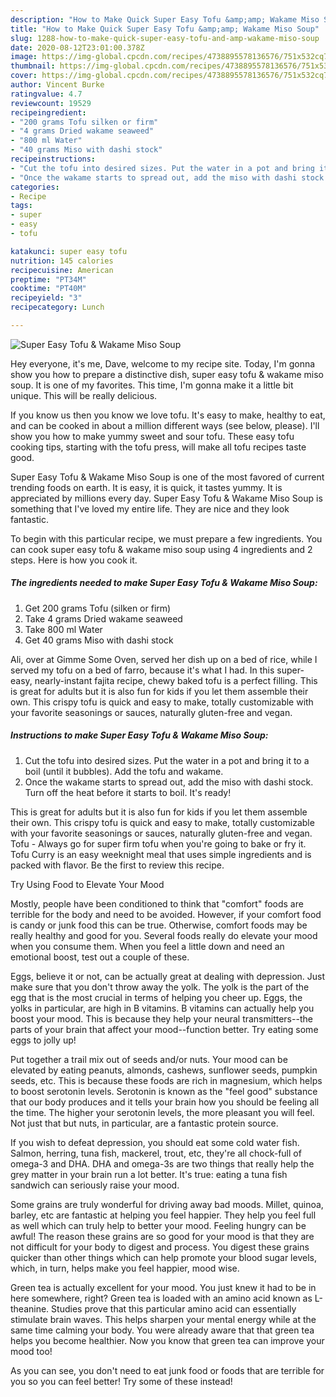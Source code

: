 ```yaml
---
description: "How to Make Quick Super Easy Tofu &amp;amp; Wakame Miso Soup"
title: "How to Make Quick Super Easy Tofu &amp;amp; Wakame Miso Soup"
slug: 1288-how-to-make-quick-super-easy-tofu-and-amp-wakame-miso-soup
date: 2020-08-12T23:01:00.378Z
image: https://img-global.cpcdn.com/recipes/4738895578136576/751x532cq70/super-easy-tofu-wakame-miso-soup-recipe-main-photo.jpg
thumbnail: https://img-global.cpcdn.com/recipes/4738895578136576/751x532cq70/super-easy-tofu-wakame-miso-soup-recipe-main-photo.jpg
cover: https://img-global.cpcdn.com/recipes/4738895578136576/751x532cq70/super-easy-tofu-wakame-miso-soup-recipe-main-photo.jpg
author: Vincent Burke
ratingvalue: 4.7
reviewcount: 19529
recipeingredient:
- "200 grams Tofu silken or firm"
- "4 grams Dried wakame seaweed"
- "800 ml Water"
- "40 grams Miso with dashi stock"
recipeinstructions:
- "Cut the tofu into desired sizes. Put the water in a pot and bring it to a boil (until it bubbles). Add the tofu and wakame."
- "Once the wakame starts to spread out, add the miso with dashi stock. Turn off the heat before it starts to boil. It&#39;s ready!"
categories:
- Recipe
tags:
- super
- easy
- tofu

katakunci: super easy tofu 
nutrition: 145 calories
recipecuisine: American
preptime: "PT34M"
cooktime: "PT40M"
recipeyield: "3"
recipecategory: Lunch

---
```



![Super Easy Tofu &amp; Wakame Miso Soup](https://img-global.cpcdn.com/recipes/4738895578136576/751x532cq70/super-easy-tofu-wakame-miso-soup-recipe-main-photo.jpg)

Hey everyone, it's me, Dave, welcome to my recipe site. Today, I'm gonna show you how to prepare a distinctive dish, super easy tofu &amp; wakame miso soup. It is one of my favorites. This time, I'm gonna make it a little bit unique. This will be really delicious.

If you know us then you know we love tofu. It&#39;s easy to make, healthy to eat, and can be cooked in about a million different ways (see below, please). I&#39;ll show you how to make yummy sweet and sour tofu. These easy tofu cooking tips, starting with the tofu press, will make all tofu recipes taste good.

Super Easy Tofu &amp; Wakame Miso Soup is one of the most favored of current trending foods on earth. It is easy, it is quick, it tastes yummy. It is appreciated by millions every day. Super Easy Tofu &amp; Wakame Miso Soup is something that I've loved my entire life. They are nice and they look fantastic.


To begin with this particular recipe, we must prepare a few ingredients. You can cook super easy tofu &amp; wakame miso soup using 4 ingredients and 2 steps. Here is how you cook it.

<!--inarticleads1-->

##### The ingredients needed to make Super Easy Tofu &amp; Wakame Miso Soup:

1. Get 200 grams Tofu (silken or firm)
1. Take 4 grams Dried wakame seaweed
1. Take 800 ml Water
1. Get 40 grams Miso with dashi stock


Ali, over at Gimme Some Oven, served her dish up on a bed of rice, while I served my tofu on a bed of farro, because it&#39;s what I had. In this super-easy, nearly-instant fajita recipe, chewy baked tofu is a perfect filling. This is great for adults but it is also fun for kids if you let them assemble their own. This crispy tofu is quick and easy to make, totally customizable with your favorite seasonings or sauces, naturally gluten-free and vegan. 

<!--inarticleads2-->

##### Instructions to make Super Easy Tofu &amp; Wakame Miso Soup:

1. Cut the tofu into desired sizes. Put the water in a pot and bring it to a boil (until it bubbles). Add the tofu and wakame.
1. Once the wakame starts to spread out, add the miso with dashi stock. Turn off the heat before it starts to boil. It&#39;s ready!


This is great for adults but it is also fun for kids if you let them assemble their own. This crispy tofu is quick and easy to make, totally customizable with your favorite seasonings or sauces, naturally gluten-free and vegan. Tofu - Always go for super firm tofu when you&#39;re going to bake or fry it. Tofu Curry is an easy weeknight meal that uses simple ingredients and is packed with flavor. Be the first to review this recipe. 

Try Using Food to Elevate Your Mood


Mostly, people have been conditioned to think that "comfort" foods are terrible for the body and need to be avoided. However, if your comfort food is candy or junk food this can be true. Otherwise, comfort foods may be really healthy and good for you. Several foods really do elevate your mood when you consume them. When you feel a little down and need an emotional boost, test out a couple of these.

Eggs, believe it or not, can be actually great at dealing with depression. Just make sure that you don't throw away the yolk. The yolk is the part of the egg that is the most crucial in terms of helping you cheer up. Eggs, the yolks in particular, are high in B vitamins. B vitamins can actually help you boost your mood. This is because they help your neural transmitters--the parts of your brain that affect your mood--function better. Try eating some eggs to jolly up!

Put together a trail mix out of seeds and/or nuts. Your mood can be elevated by eating peanuts, almonds, cashews, sunflower seeds, pumpkin seeds, etc. This is because these foods are rich in magnesium, which helps to boost serotonin levels. Serotonin is known as the "feel good" substance that our body produces and it tells your brain how you should be feeling all the time. The higher your serotonin levels, the more pleasant you will feel. Not just that but nuts, in particular, are a fantastic protein source.

If you wish to defeat depression, you should eat some cold water fish. Salmon, herring, tuna fish, mackerel, trout, etc, they're all chock-full of omega-3 and DHA. DHA and omega-3s are two things that really help the grey matter in your brain run a lot better. It's true: eating a tuna fish sandwich can seriously raise your mood. 

Some grains are truly wonderful for driving away bad moods. Millet, quinoa, barley, etc are fantastic at helping you feel happier. They help you feel full as well which can truly help to better your mood. Feeling hungry can be awful! The reason these grains are so good for your mood is that they are not difficult for your body to digest and process. You digest these grains quicker than other things which can help promote your blood sugar levels, which, in turn, helps make you feel happier, mood wise.

Green tea is actually excellent for your mood. You just knew it had to be in here somewhere, right? Green tea is loaded with an amino acid known as L-theanine. Studies prove that this particular amino acid can essentially stimulate brain waves. This helps sharpen your mental energy while at the same time calming your body. You were already aware that that green tea helps you become healthier. Now you know that green tea can improve your mood too!

As you can see, you don't need to eat junk food or foods that are terrible for you so you can feel better! Try some of these instead!

